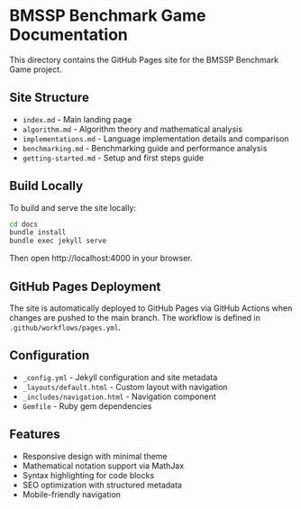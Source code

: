 # BMSSP Benchmark Game Documentation

This directory contains the GitHub Pages site for the BMSSP Benchmark Game project.

## Site Structure

- `index.md` - Main landing page
- `algorithm.md` - Algorithm theory and mathematical analysis
- `implementations.md` - Language implementation details and comparison
- `benchmarking.md` - Benchmarking guide and performance analysis
- `getting-started.md` - Setup and first steps guide

## Build Locally

To build and serve the site locally:

```bash
cd docs
bundle install
bundle exec jekyll serve
```

Then open http://localhost:4000 in your browser.

## GitHub Pages Deployment

The site is automatically deployed to GitHub Pages via GitHub Actions when changes are pushed to the main branch. The workflow is defined in `.github/workflows/pages.yml`.

## Configuration

- `_config.yml` - Jekyll configuration and site metadata
- `_layouts/default.html` - Custom layout with navigation
- `_includes/navigation.html` - Navigation component
- `Gemfile` - Ruby gem dependencies

## Features

- Responsive design with minimal theme
- Mathematical notation support via MathJax
- Syntax highlighting for code blocks
- SEO optimization with structured metadata
- Mobile-friendly navigation